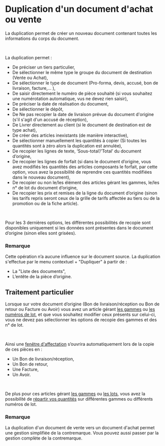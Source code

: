 # Duplication d'un document d'achat ou vente


La duplication permet de créer un nouveau document contenant toutes 
 les informations du corps du document.


 


La duplication permet :


* De préciser un tiers particulier,
* De sélectionner le même type le groupe du document de destination 
 (Vente ou Achat),
* De sélectionner le type de document (Pro-forma, devis, accusé, 
 bon de livraison, facture,... ),
* De saisir directement le numéro de pièce souhaité (si vous souhaitez 
 une numérotation automatique, vus ne devez rien saisir),
* De préciser la date de réalisation du document,
* De sélectionner le dépôt,
* De Ne pas recopier la date de livraison prévue du document d'origine 
 (s'il s'agit d'un accusé de réception),
* De Livrer directement au client (si le document de destination 
 est de type achat),
* De créer des articles inexistants (de manière interactive),
* De sélectionner manuellement les quantités à copier (Si toutes 
 les quantités sont à zéro alors la duplication est annulée),
* De recopier les lignes de texte, ‘Sous-total’/’Total’ du document 
 d’origine,
* De recopier les lignes de forfait (si dans le document d’origine, 
 vous avez modifiés les quantités des articles composants le forfait, 
 par cette option, vous avez la possibilité de reprendre ces quantités 
 modifiées dans le nouveau document),
* De recopier ou non le/les élément des articles gérant les gammes, 
 le/les n° de lot du document d’origine,
* De recopier les prix et remises de la ligne du document d’origine 
 (sinon les tarifs repris seront ceux de la grille de tarifs affectée 
 au tiers ou de la promotion ou de la fiche article).


 


Pour les 3 dernières options, les différentes possibilités de recopie 
 sont disponibles uniquement si les données sont présentes dans le document 
 d’origine (sinon elles sont grisées).


### Remarque


Cette opération n’a aucune influence sur le document source. La duplication 
 s'effectue par le menu contextuel + "Dupliquer" à partir de 
 :


* La "Liste des documents",
* L’entête de la pièce d’origine.


## Traitement particulier


Lorsque sur votre document d’origine (Bon de livraison/réception ou 
 Bon de retour ou Facture ou Avoir) vous avez un article gérant [les gammes](../../../../Articles/Gammes/2/Gamme/Gamme.md) 
 ou [les 
 numéros de lot](../../../../Stocks/NumerosLots/2/Numéros_de_lots_de_A_à_Z.md), et que vous souhaitez modifier ceux présents sur celui-ci, 
 vous ne devez pas sélectionner les options de recopie des gammes et des 
 n° de lot.


 


Ainsi une [fenêtre 
 d'affectation](../4/AffectationGammeLot.md) s’ouvrira automatiquement lors de la copie de ces pièces 
 en :


* Un Bon de livraison/réception,
* Un Bon de retour,
* Une Facture,
* Un Avoir.


 


De plus pour ces articles gérant [les 
 gammes](../../../../Articles/Gammes/2/Gamme/Gamme.md) ou [les 
 lots](../../../../Stocks/NumerosLots/2/Numéros_de_lots_de_A_à_Z.md), vous avez la possibilité de [répartir 
 vos quantités](../4/AffectationGammeLot.md) sur différentes gammes ou différents numéros de lot.


### Remarque


La duplication d'un document de vente vers un document d'achat permet 
 une gestion simplifiée de la contremarque. Vous pouvez aussi passer par 
 la gestion complète de la contremarque.


